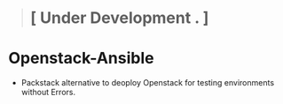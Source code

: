 
> # [ Under Development . ]

#  Openstack-Ansible

* Packstack alternative to deoploy Openstack for testing environments without Errors.

